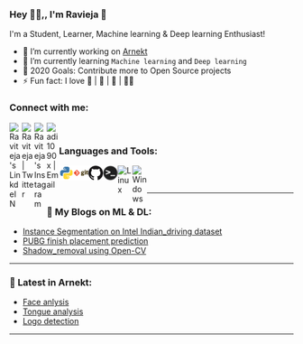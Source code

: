 
<!--
**ravitejarj/ravitejarj** is a ✨ _special_ ✨ repository because its `README.md` (this file) appears on your GitHub profile.

Here are some ideas to get you started:

<!-- List Of Websites-->
[Arnekt Artificial Intelligence]: https://github.com/arnekt-ai
[linkedin]: https://www.linkedin.com/in/raviteja-kalavena-548645158/
[gmail]: mailto:ravitejarj25@gmailc.com
[medium]: https://medium.com/@ravitejarj25
[github]: https://github.com/ravitejarj
[instagram]: https://www.instagram.com/ravitejarj25
[twitter]: https://twitter.com/RavitejaRJ25


### Hey 👋🏽,, I'm Ravieja 👋

I'm a Student, Learner, Machine learning & Deep learning Enthusiast!
- 🔭 I’m currently working on [Arnekt][Arnekt Artificial Intelligence]
- 🌱 I’m currently learning `Machine learning` and `Deep learning`
- 🥅 2020 Goals: Contribute more to Open Source projects
- ⚡ Fun fact: I love 📸 | 🎨 | 🐶 | 👨‍💻

### Connect with me:

<a href="https://www.linkedin.com/in/raviteja-kalavena-548645158/">
  <img align="left" alt="Raviteja's LinkdeIN" width="22px" src="https://cdn.jsdelivr.net/npm/simple-icons@v3/icons/linkedin.svg" />
</a>
<a href="https://twitter.com/RavitejaRJ25">
  <img align="left" alt="Raviteja | Twitter" width="22px" src="https://cdn.jsdelivr.net/npm/simple-icons@v3/icons/twitter.svg" />
</a>
<a href="https://www.instagram.com/ravitejarj25">
  <img align="left" alt="Raviteja's Instagram" width="22px" src="https://cdn.jsdelivr.net/npm/simple-icons@v3/icons/instagram.svg" />
</a>

[<img align="left" alt="adi1090x | Email" width="22px" src="https://image.flaticon.com/icons/svg/732/732200.svg" />][gmail]


<br />

### Languages and Tools:

[<img align="left" alt="Python" width="26px" src="https://raw.githubusercontent.com/PKief/vscode-material-icon-theme/master/icons/python.svg" />](https://www.google.com/search?&q=Python)

[<img align="left" alt="Git" width="26px" src="https://raw.githubusercontent.com/github/explore/80688e429a7d4ef2fca1e82350fe8e3517d3494d/topics/git/git.png" />](https://www.google.com/search?&q=Git)
[<img align="left" alt="GitHub" width="26px" src="https://raw.githubusercontent.com/github/explore/78df643247d429f6cc873026c0622819ad797942/topics/github/github.png" />](https://www.google.com/search?&q=Github)
[<img align="left" alt="Terminal" width="26px" src="https://raw.githubusercontent.com/github/explore/80688e429a7d4ef2fca1e82350fe8e3517d3494d/topics/terminal/terminal.png" />](https://www.google.com/search?&q=command+line+interface)
[<img align="left" alt="Linux" width="26px" src="https://image.flaticon.com/icons/svg/226/226772.svg" />](https://www.google.com/search?&q=Linux)
[<img align="left" alt="Windows" width="26px" src="https://image.flaticon.com/icons/svg/882/882702.svg" />](https://www.google.com/search?&q=Windows)

<br />
<br />

---
### 📖 My Blogs on ML & DL:

- [Instance Segmentation on Intel Indian_driving dataset](https://medium.com/analytics-vidhya/indian-driving-dataset-instance-segmentation-with-mask-r-cnn-and-tensorflow-b03617156d44)
- [PUBG finish placement prediction](https://medium.com/@ravitejarj25/pubg-finish-placement-prediction-using-lgb-light-gbm-2fd291decc9d)
- [Shadow_removal using Open-CV](https://medium.com/arnekt-ai/shadow-removal-with-open-cv-71e030eadaf5)

---

### 📖 Latest in Arnekt:

- [Face anlysis]()
- [Tongue analysis]()
- [Logo detection](https://github.com/ravitejarj/Logo-detection)

---
